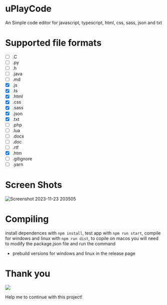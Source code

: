 # uPlayCode
An Simple code editor for javascript, typescript, html, css, sass, json and txt

# Supported file formats

- [ ] .C
- [ ] .py
- [ ] .h
- [ ] .java
- [ ] .md
- [x] .js
- [x] .ts
- [x] .html
- [x] .css
- [x] .sass
- [x] .json
- [x] .txt
- [ ] .php
- [ ] .lua
- [ ] .docx
- [ ] .doc
- [ ] .rtf
- [x] .htm
- [ ] .gitignore
- [ ] .yarn

# Screen Shots
![Screenshot 2023-11-23 203505](https://github.com/drimerdev/uPlayCode/assets/121459810/27320ae7-1323-48dc-a2b4-393406e3866b)

# Compiling

install dependences with `npm install`, test app with `npm run start`, compile for windows and linux with `npm run dist`, to copile on macos you will need to modify the package.json file and run the command
- prebuild versions for windows and linux in the release page

# Thank you

<a href="https://www.buymeacoffee.com/drimerdev"><img src="https://img.buymeacoffee.com/button-api/?text=Buy me a coffee&emoji=☕&slug=drimerdev&button_colour=5F7FFF&font_colour=ffffff&font_family=Arial&outline_colour=000000&coffee_colour=FFDD00" /></a>
<br/>
<p>Help me to continue with this project!<p>
